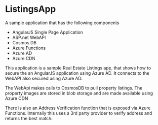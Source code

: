 # ListingsApp
A sample application that has the following components
- AngularJS Single Page Application
- ASP.net WebAPI
- Cosmos DB
- Azure Functions 
- Azure AD 
- Azure CDN

This application is a sample Real Estate Listings app, that shows how to secure the an AngularJS application using Azure AD. It connects to the WebAPI also secured using Azure AD.

The WebApi makes calls to CosmosDB to pull property listings. The property images are stored in blob storage and are made available using Azure CDN

There is also an Address Verification function that is exposed via Azure Functions. Internally this uses a 3rd party provider to verify address and returns the best match.
